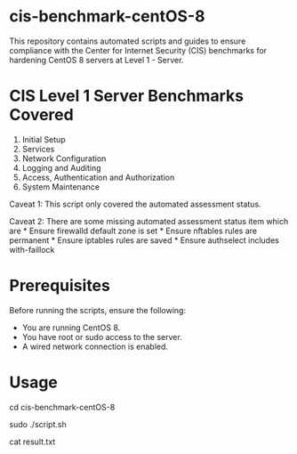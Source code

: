 # cis-benchmark-centOS-8
This repository contains automated scripts and guides to ensure compliance with the Center for Internet Security (CIS) benchmarks for hardening CentOS 8 servers at Level 1 - Server.

# CIS Level 1 Server Benchmarks Covered
1. Initial Setup
2. Services
3. Network Configuration
4. Logging and Auditing
5. Access, Authentication and Authorization
6. System Maintenance

Caveat 1: This script only covered the automated assessment status.

Caveat 2: There are some missing automated assessment status item which are
          * Ensure firewalld default zone is set
          * Ensure nftables rules are permanent
          * Ensure iptables rules are saved
          * Ensure authselect includes with-faillock

# Prerequisites
Before running the scripts, ensure the following:

* You are running CentOS 8.
* You have root or sudo access to the server.
* A wired network connection is enabled.

# Usage
cd cis-benchmark-centOS-8

sudo ./script.sh

cat result.txt
